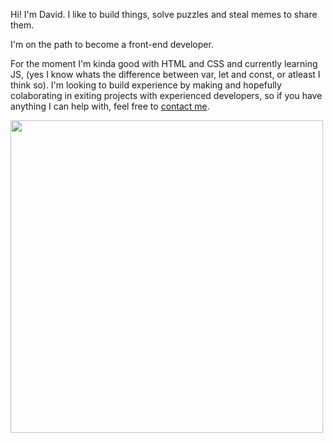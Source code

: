 Hi! I'm David. I like to build things, solve puzzles and steal memes to share them.

I'm on the path to become a front-end developer.

For the moment I'm kinda good with HTML and CSS and currently learning JS, (yes I know whats the difference between var, let and const, or atleast I think so). I'm looking to build experience by making and hopefully colaborating in exiting projects with experienced developers, so if you have anything I can help with, feel free to [contact me](davidhage@hotmail.com).

<img src="https://github.com/davhage/davhage/assets/74213178/9bec152b-dd5d-4325-b490-ca10928ece41" width="500">

<!--
**davhage/davhage** is a ✨ _special_ ✨ repository because its `README.md` (this file) appears on your GitHub profile.

Here are some ideas to get you started:

- 🔭 I’m currently working on ...
- 🌱 I’m currently learning ...
- 👯 I’m looking to collaborate on ...
- 🤔 I’m looking for help with ...
- 💬 Ask me about ...
- 📫 How to reach me: ...
- 😄 Pronouns: ...
- ⚡ Fun fact: ...
-->
